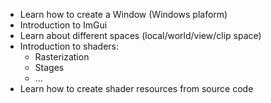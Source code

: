 - Learn how to create a Window (Windows plaform)
- Introduction to ImGui
- Learn about different spaces (local/world/view/clip space)
- Introduction to shaders:
    - Rasterization
    - Stages
    - ...
- Learn how to create shader resources from source code